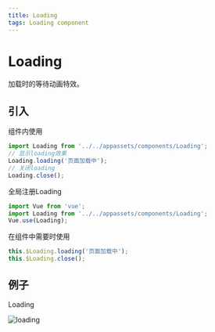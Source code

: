 ```yaml
---
title: Loading
tags: Loading component
---
```


# Loading

加载时的等待动画特效。

## 引入

组件内使用

```javascript
import Loading from '../../appassets/components/Loading';
// 显示loading效果
Loading.loading('页面加载中');
// 关闭loading
Loading.close();
```

全局注册Loading

```javascript
import Vue from 'vue';
import Loading from '../../appassets/components/Loading';
Vue.use(Loading);
```

在组件中需要时使用

```javascript
this.$Loading.loading('页面加载中');
this.$Loading.close();
```

## 例子

Loading

![loading](D:\My\HTML\Component\src\assets\img\component\loading\loading.png)